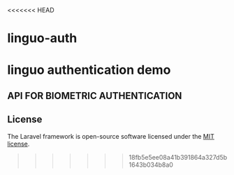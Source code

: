 <<<<<<< HEAD
# linguo-auth
linguo authentication demo
=======
## API FOR BIOMETRIC AUTHENTICATION

## License

The Laravel framework is open-source software licensed under the [MIT license](https://opensource.org/licenses/MIT).
>>>>>>> 18fb5e5ee08a41b391864a327d5b1643b034b8a0
